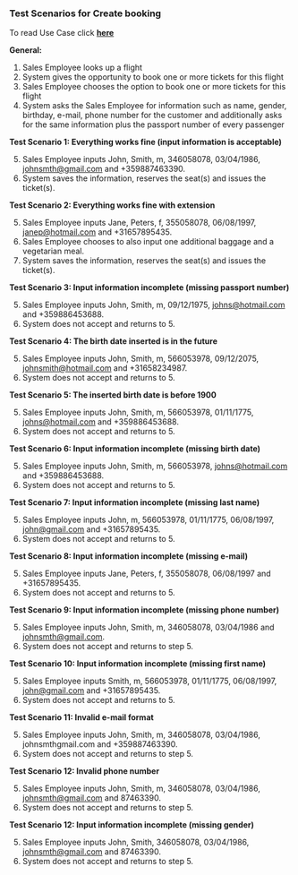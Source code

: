 ### **Test Scenarios for Create booking**

To read Use Case click [**here**]( ../../useCase/UseCasesSalesEmployee.md )

**General:**

1. Sales Employee looks up a flight
2. System gives the opportunity to book one or more tickets for this flight
3. Sales Employee chooses the option to book one or more tickets for this flight
4. System asks the Sales Employee for information such as name, gender, birthday, e-mail, phone number for the customer and additionally asks for the same information plus the passport number of every passenger


**Test Scenario 1: Everything works fine (input information is acceptable)**

5. Sales Employee inputs John, Smith, m, 346058078, 03/04/1986, johnsmth@gmail.com and +359887463390.
6. System saves the information, reserves the seat(s) and issues the ticket(s).


**Test Scenario 2: Everything works fine with extension**

5. Sales Employee inputs Jane, Peters, f, 355058078, 06/08/1997, janep@hotmail.com and +31657895435.
6. Sales Employee chooses to also input one additional baggage and a vegetarian meal.
7. System saves the information, reserves the seat(s) and issues the ticket(s).


**Test Scenario 3: Input information incomplete (missing passport number)**

5. Sales Employee inputs John, Smith, m, 09/12/1975, johns@hotmail.com and +359886453688.
6. System does not accept and returns to 5.


**Test Scenario 4: The birth date inserted is in the future**

5. Sales Employee inputs John, Smith, m, 566053978, 09/12/2075, johnsmith@hotmail.com and +31658234987.
6. System does not accept and returns to 5.


**Test Scenario 5: The inserted birth date is before 1900**

5. Sales Employee inputs John, Smith, m, 566053978, 01/11/1775, johns@hotmail.com and +359886453688.
6. System does not accept and returns to 5.


**Test Scenario 6: Input information incomplete (missing birth date)**

5. Sales Employee inputs John, Smith, m, 566053978, johns@hotmail.com and +359886453688.
6. System does not accept and returns to 5.


**Test Scenario 7: Input information incomplete (missing last name)**

5. Sales Employee inputs John, m, 566053978, 01/11/1775, 06/08/1997, john@gmail.com and +31657895435.
6. System does not accept and returns to 5.


**Test Scenario 8: Input information incomplete (missing e-mail)**

5. Sales Employee inputs Jane, Peters, f, 355058078, 06/08/1997 and +31657895435.
6. System does not accept and returns to 5.


**Test Scenario 9: Input information incomplete (missing phone number)**

5. Sales Employee inputs John, Smith, m, 346058078, 03/04/1986 and johnsmth@gmail.com.
6. System does not accept and returns to step 5.


**Test Scenario 10: Input information incomplete (missing first name)**

5. Sales Employee inputs Smith, m, 566053978, 01/11/1775, 06/08/1997, john@gmail.com and +31657895435.
6. System does not accept and returns to 5.


**Test Scenario 11: Invalid e-mail format**

5. Sales Employee inputs John, Smith, m, 346058078, 03/04/1986, johnsmthgmail.com and +359887463390.
6. System does not accept and returns to step 5.


**Test Scenario 12: Invalid phone number**

5. Sales Employee inputs John, Smith, m, 346058078, 03/04/1986, johnsmth@gmail.com and 87463390.
6. System does not accept and returns to step 5.


**Test Scenario 12: Input information incomplete (missing gender)**

5. Sales Employee inputs John, Smith, 346058078, 03/04/1986, johnsmth@gmail.com and 87463390.
6. System does not accept and returns to step 5.
